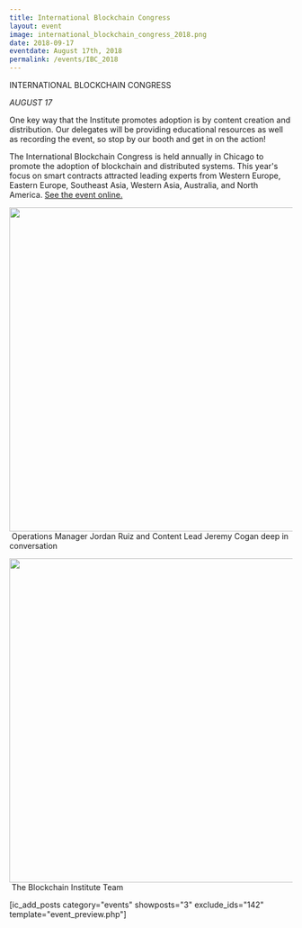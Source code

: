 ```yaml
---
title: International Blockchain Congress
layout: event
image: international_blockchain_congress_2018.png
date: 2018-09-17
eventdate: August 17th, 2018
permalink: /events/IBC_2018
---
```


INTERNATIONAL BLOCKCHAIN CONGRESS

<em>AUGUST 17</em>

One key way that the Institute promotes adoption is by content creation and distribution. Our delegates will be providing educational resources as well as recording the event, so stop by our booth and get in on the action!

The International Blockchain Congress is held annually in Chicago to promote the adoption of blockchain and distributed systems. This year's focus on smart contracts attracted leading experts from Western Europe, Eastern Europe, Southeast Asia, Western Asia, Australia, and North America. <a href="https://theblockchaininstitute.org/wp-content/uploads/2018/08/ibc">See the event online.</a>

<img src="https://theblockchaininstitute.org/wp-content/uploads/2018/10/20180817_fjs_bcbuild_040-863x576.jpg" alt="" width="863" height="576" /> Operations Manager Jordan Ruiz and Content Lead Jeremy Cogan deep in conversation

<img src="https://theblockchaininstitute.org/wp-content/uploads/2018/10/20180817_fjs_bcbuild_041-863x576.jpg" alt="" width="863" height="576" /> The Blockchain Institute Team

[ic_add_posts category="events" showposts="3" exclude_ids="142" template="event_preview.php"]
